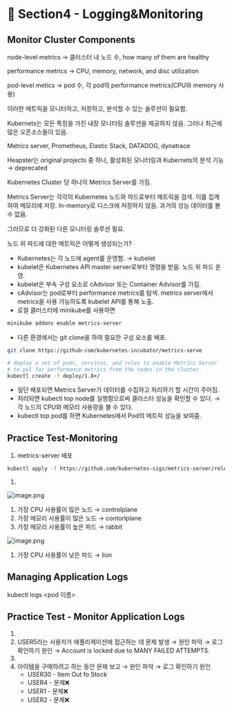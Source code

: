 # 🍨 Section4 - Logging&Monitoring

## Monitor Cluster Components


node-level metrics → 클러스터 내 노드 수, how many of them are healthy


performance metrics → CPU, memory, network, and disc utilization


pod-level  metics → pod 수, 각 pod의 performance metrics(CPU와 memory 사용)


이러한 메트릭을 모니터하고, 저장하고, 분석할 수 있는 솔루션이 필요함.


Kubernets는 모든 특징을 가진 내장 모니터링 솔루션을 제공하지 않음. 그러나 최근에 많은 오픈소스들이 있음.


Metrics server, Prometheus, Elastic Stack, DATADOG, dynatrace


Heapster는 original projects 중 하나, 활성화된 모니터링과 Kubernets의 분석 기능 → deprecated


Kubernetes Cluster 당 하나의 Metrics Server를 가짐.


Metrics Server는 각각의 Kubernetes 노드와 파드로부터 메트릭을 검색. 이를 집계하여 메모리에 저장. In-memory로 디스크에 저장하지 않음. 과거의 성능 데이터를 볼 수 없음.


그러므로 더 강화된 다른 모니터링 솔루션 필요.


노드 위 파드에 대한 메트릭은 어떻게 생성되는가?

- Kubernetes는 각 노드에 agent를 운영함. → kubelet
- kubelet은 Kubernetes API master server로부터 명령을 받음. 노드 위 파드 운영.
- kubelet은 부속 구성 요소로 cAdvisor 또는 Container Advisor를 가짐.
- cAdvisor는 pod로부터 performance metrics를 탐색. metrics server에서 metrics을 사용 가능하도록  kubelet API를 통해 노출.
- 로컬 클러스터에 minikube를 사용하면

```bash
minikube addons enable metrics-server
```

- 다른 환경에서는 git clone을 하여 필요한 구성 요소를 배포.

```bash
git clone https://github-com/kubernetes-incubator/metrics-serve

# deploy a set of pods, services, and roles to enable Metrics Server
# to pul for performance metrics from the nodes in the cluster.
kubectl create -f deploy/1.8+/
```

- 일단 배포되면 Metrics Server가 데이터를 수집하고 처리하기 할 시간이 주어짐.
- 처리되면 kubectl top node를 실행함으로써 클러스터 성능을 확인할 수 있다. → 각 노드의 CPU와 메모리 사용량을 볼 수 있다.
- kubectl top pod를 하면 Kubernetes에서 Pod의 메트릭 성능을 보여줌.

## Practice Test-Monitoring

1. metrics-server 배포

```bash
kubectl apply -f https://github.com/kubernetes-sigs/metrics-server/releases/latest/download/components.yaml
```

1. 

![image.png](https://prod-files-secure.s3.us-west-2.amazonaws.com/b2ea2032-00e9-4883-a13b-cb03cf5b2334/be867e9c-0d47-47a3-971e-146d2c8c7945/image.png?X-Amz-Algorithm=AWS4-HMAC-SHA256&X-Amz-Content-Sha256=UNSIGNED-PAYLOAD&X-Amz-Credential=ASIAZI2LB466Q2J26CGP%2F20250308%2Fus-west-2%2Fs3%2Faws4_request&X-Amz-Date=20250308T140343Z&X-Amz-Expires=3600&X-Amz-Security-Token=IQoJb3JpZ2luX2VjEBUaCXVzLXdlc3QtMiJHMEUCIF20OWVg2Ja2Gqjfw95c1yePzZJTbfOm7tDIm7H8qqJxAiEAnjoEMeat59yPnHgfioSJn8e2FMcB9X5aWtdiZAMHQ2wq%2FwMIXhAAGgw2Mzc0MjMxODM4MDUiDOq00YLCc3zpU79paSrcA6nwbF9n%2F9ay%2BVqyf%2FHQlfArUm8EicLAqiHpFfq3Z5j%2BzkIu9PySZcQfWS12B8wI8ShQOEdSQjv1STKawddiIXheYGkEkYwcDUwRpHiodmRye%2FWMqnZkRiLbQ44qyK4Unopr%2BDWoSf45B59h3iwk6BDAc%2FnqaqPoOsL17OyI7v0Np73CfVqffKLqbYwD4GtGz5CzbN7shDT9SSor133CGcbwVwkjCpA5p3o2wvyTEjKLip4ha5E3OUCVEom46f%2B%2BRQ7nOjR5Ie6O5LD%2BiYEMyuVzzuODdIatOEJEoDkNlH%2FMyCmluWbE09LcL3KGHdi6TpUctLkN1gbVzPRHP%2BDBClSAsC0oFOiFAmIaE3%2FkmnE6SSzjZsuqPltwfowRM8r60Gutsh6jnnGNC4rVbksM7ij0qky3G9EhVX0HBzMNR0o8io8a2P9Pa6Rj0WHIGmgVI2A8hrhbINoCWDqaZlj5Nwz7C5zR87a0NJOpQSXyzHzQiVOrxzSPK9UpTj9PLiGr2UhUkL%2FuGfJWOBwNZAGsH6%2BDBkktmCs5jI84d9YR73J8xf%2FgGGT4P5ZYfCcmh3H98T2aLUAoJ9CZhNp5ZoLYWXYGQxZlYpQsb4sPWCQuH499gRV8Hn7de7BntANPMND7sL4GOqUBjauEfSY4C2f4vrdxa%2FKri42JqbZ1U86L6IoN2pQ7QBMNUYzfhhN%2F3J%2Bgj5rsZM2VHC2R%2FcJ9IU6r4HGinPh%2FrebbuLjsrrDobKR2qOMIMm2KiemO8oYUJ%2FQcr6jCXiq1acVCK%2BgHNkoYQUVyile43M48Z4aKiFCUFTC6HbnIg7ZeR7BVNFHqt5bVuG4LN9FDqrR8Gfymu80gXT621neZCKgG5dfK&X-Amz-Signature=95e0d0c9ebc48cdb00553aebe0382ca6482c0bdbbb30d71428c260d178282fb1&X-Amz-SignedHeaders=host&x-id=GetObject)

1. 가장 CPU 사용률이 많은 노드 → controlplane
2. 가장 메모리 사용률이 많은 노드 → contorlplane
3. 가장 메모리 사용률이 높은 파드 → rabbit

![image.png](https://prod-files-secure.s3.us-west-2.amazonaws.com/b2ea2032-00e9-4883-a13b-cb03cf5b2334/a5ad8203-cf78-4c06-9de1-67cb491aedc9/image.png?X-Amz-Algorithm=AWS4-HMAC-SHA256&X-Amz-Content-Sha256=UNSIGNED-PAYLOAD&X-Amz-Credential=ASIAZI2LB466Q2J26CGP%2F20250308%2Fus-west-2%2Fs3%2Faws4_request&X-Amz-Date=20250308T140343Z&X-Amz-Expires=3600&X-Amz-Security-Token=IQoJb3JpZ2luX2VjEBUaCXVzLXdlc3QtMiJHMEUCIF20OWVg2Ja2Gqjfw95c1yePzZJTbfOm7tDIm7H8qqJxAiEAnjoEMeat59yPnHgfioSJn8e2FMcB9X5aWtdiZAMHQ2wq%2FwMIXhAAGgw2Mzc0MjMxODM4MDUiDOq00YLCc3zpU79paSrcA6nwbF9n%2F9ay%2BVqyf%2FHQlfArUm8EicLAqiHpFfq3Z5j%2BzkIu9PySZcQfWS12B8wI8ShQOEdSQjv1STKawddiIXheYGkEkYwcDUwRpHiodmRye%2FWMqnZkRiLbQ44qyK4Unopr%2BDWoSf45B59h3iwk6BDAc%2FnqaqPoOsL17OyI7v0Np73CfVqffKLqbYwD4GtGz5CzbN7shDT9SSor133CGcbwVwkjCpA5p3o2wvyTEjKLip4ha5E3OUCVEom46f%2B%2BRQ7nOjR5Ie6O5LD%2BiYEMyuVzzuODdIatOEJEoDkNlH%2FMyCmluWbE09LcL3KGHdi6TpUctLkN1gbVzPRHP%2BDBClSAsC0oFOiFAmIaE3%2FkmnE6SSzjZsuqPltwfowRM8r60Gutsh6jnnGNC4rVbksM7ij0qky3G9EhVX0HBzMNR0o8io8a2P9Pa6Rj0WHIGmgVI2A8hrhbINoCWDqaZlj5Nwz7C5zR87a0NJOpQSXyzHzQiVOrxzSPK9UpTj9PLiGr2UhUkL%2FuGfJWOBwNZAGsH6%2BDBkktmCs5jI84d9YR73J8xf%2FgGGT4P5ZYfCcmh3H98T2aLUAoJ9CZhNp5ZoLYWXYGQxZlYpQsb4sPWCQuH499gRV8Hn7de7BntANPMND7sL4GOqUBjauEfSY4C2f4vrdxa%2FKri42JqbZ1U86L6IoN2pQ7QBMNUYzfhhN%2F3J%2Bgj5rsZM2VHC2R%2FcJ9IU6r4HGinPh%2FrebbuLjsrrDobKR2qOMIMm2KiemO8oYUJ%2FQcr6jCXiq1acVCK%2BgHNkoYQUVyile43M48Z4aKiFCUFTC6HbnIg7ZeR7BVNFHqt5bVuG4LN9FDqrR8Gfymu80gXT621neZCKgG5dfK&X-Amz-Signature=6a1d9f6012359e6fa69e2fdbaa10c7bf04068788e667954392276b3cf4f2f423&X-Amz-SignedHeaders=host&x-id=GetObject)

1. 가장 CPU 사용률이 낮은 파드 → lion

## Managing Application Logs


kubectl logs <pod 이름>


## Practice Test - Monitor Application Logs

1. 
2. USER5라는 사용자가 애플리케이션에 접근하는 데 문제 발생 → 원인 파악 → 로그 확인하기
원인 → Account is locked due to MANY FAILED ATTEMPTS.
3. 
4. 아이템을 구매하려고 하는 동안 문제 보고 → 원인 파악 → 로그 확인하기
원인
    - USER30 - Item Out fo Stock
    - USER4 - 문제❌
    - USER1 - 문제❌
    - USER2 - 문제❌
